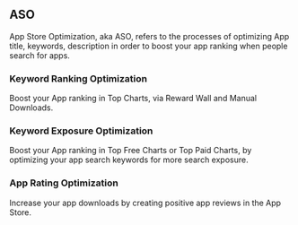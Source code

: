## ASO

App Store Optimization, aka ASO, refers to the processes of optimizing App title, keywords, description in order to boost your app ranking when people search for apps.

### Keyword Ranking Optimization

Boost your App ranking in Top Charts, via Reward Wall and Manual Downloads.

### Keyword Exposure Optimization

Boost your App ranking in Top Free Charts or Top Paid Charts, by optimizing your app search keywords for more search exposure.

### App Rating Optimization

Increase your app downloads by creating positive app reviews in the App Store.